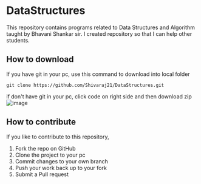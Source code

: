 # DataStructures

This repository contains programs related to Data Structures and Algorithm taught by Bhavani Shankar sir. I created repository so that I can help other students.


## How to download
If you have git in your pc, use this command to download into local folder
```
git clone https://github.com/Shivaraj21/DataStructures.git
```



if don't have git in your pc, click code on right side and then download zip
![image](https://user-images.githubusercontent.com/94275612/184522584-37a94b0a-3322-4288-8efe-1fcf54e4742e.png)



## How to contribute
If you like to contribute to this repository,
1. Fork the repo on GitHub
2. Clone the project to your pc
3. Commit changes to your own branch
4. Push your work back up to your fork
5. Submit a Pull request
